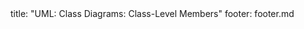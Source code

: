 <frontmatter>
title: "UML: Class Diagrams: Class-Level Members"
footer: footer.md
</frontmatter>

<include src="navbar.md" boilerplate />

<include src="container-inPage-asFlat.md" boilerplate />
